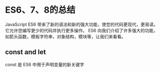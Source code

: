 # ES6、7、8的总结
JavaScript ES6 带来了新的语法和新的强大功能，使您的代码更现代，更易读。它允许您编写更少的代码并执行更多操作。 ES6 向我们介绍了许多强大的功能，如箭头函数，模板字符串，对象结构，模块等，让我们来看看。<br>
## const and let
const 是 ES6 中用于声明变量的新关键字
